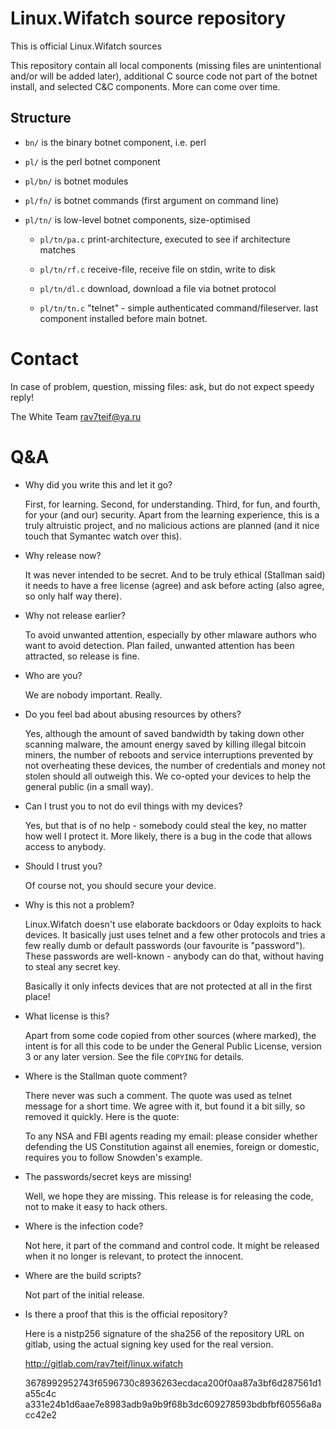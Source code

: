 # Linux.Wifatch source repository

This is official Linux.Wifatch sources

This repository contain all local components (missing files are
unintentional and/or will be added later), additional C source code not
part of the botnet install, and selected C&C components. More can come
over time.

## Structure

* `bn/` is the binary botnet component, i.e. perl

* `pl/` is the perl botnet component

* `pl/bn/` is botnet modules

* `pl/fn/` is botnet commands (first argument on command line)

* `pl/tn/` is low-level botnet components, size-optimised

   * `pl/tn/pa.c` print-architecture, executed to see if architecture matches

   * `pl/tn/rf.c` receive-file, receive file on stdin, write to disk

   * `pl/tn/dl.c` download, download a file via botnet protocol

   * `pl/tn/tn.c` "telnet" - simple authenticated command/fileserver. last
     component installed before main botnet.

# Contact

In case of problem, question, missing files: ask, but do not expect speedy
reply!

The White Team <rav7teif@ya.ru>

# Q&A

* Why did you write this and let it go?

  First, for learning. Second, for understanding. Third, for fun, and
  fourth, for your (and our) security. Apart from the learning experience,
  this is a truly altruistic project, and no malicious actions are planned
  (and it nice touch that Symantec watch over this).

* Why release now?

  It was never intended to be secret. And to be truly ethical (Stallman
  said) it needs to have a free license (agree) and ask before acting (also
  agree, so only half way there).

* Why not release earlier?

  To avoid unwanted attention, especially by other mlaware authors who want
  to avoid detection. Plan failed, unwanted attention has been attracted, so
  release is fine.

* Who are you?

  We are nobody important. Really.

* Do you feel bad about abusing resources by others?

  Yes, although the amount of saved bandwidth by taking down other
  scanning malware, the amount energy saved by killing illegal bitcoin
  miners, the number of reboots and service interruptions prevented by
  not overheating these devices, the number of credentials and money not
  stolen should all outweigh this. We co-opted your devices to help the
  general public (in a small way).

* Can I trust you to not do evil things with my devices?

  Yes, but that is of no help - somebody could steal the key, no matter
  how well I protect it. More likely, there is a bug in the code that
  allows access to anybody.

* Should I trust you?

  Of course not, you should secure your device.

* Why is this not a problem?

  Linux.Wifatch doesn't use elaborate backdoors or 0day exploits to
  hack devices. It basically just uses telnet and a few other protocols
  and tries a few really dumb or default passwords (our favourite is
  "password"). These passwords are well-known - anybody can do that,
  without having to steal any secret key.

  Basically it only infects devices that are not protected at all in the
  first place!

* What license is this?

  Apart from some code copied from other sources (where marked), the intent
  is for all this code to be under the General Public License, version 3 or
  any later version. See the file `COPYING` for details.

* Where is the Stallman quote comment?

  There never was such a comment. The quote was used as telnet message for
  a short time. We agree with it, but found it a bit silly, so removed it
  quickly. Here is the quote:

  To any NSA and FBI agents reading my email: please consider
  whether defending the US Constitution against all enemies,
  foreign or domestic, requires you to follow Snowden's example.

* The passwords/secret keys are missing!

  Well, we hope they are missing. This release is for releasing the code,
  not to make it easy to hack others.

* Where is the infection code?

  Not here, it part of the command and control code. It might be released
  when it no longer is relevant, to protect the innocent.

* Where are the build scripts?

  Not part of the initial release.

* Is there a proof that this is the official repository?

  Here is a nistp256 signature of the sha256 of the repository URL on
  gitlab, using the actual signing key used for the real version.

  http://gitlab.com/rav7teif/linux.wifatch

  3678992952743f6596730c8936263ecdaca200f0aa87a3bf6d287561d1a55c4c
  a331e24b1d6aae7e8983adb9a9b9f68b3dc609278593bdbfbf60556a8acc42e2



